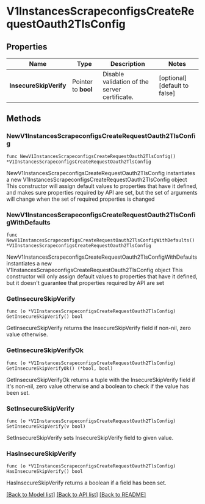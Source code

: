 # V1InstancesScrapeconfigsCreateRequestOauth2TlsConfig

## Properties

Name | Type | Description | Notes
------------ | ------------- | ------------- | -------------
**InsecureSkipVerify** | Pointer to **bool** | Disable validation of the server certificate. | [optional] [default to false]

## Methods

### NewV1InstancesScrapeconfigsCreateRequestOauth2TlsConfig

`func NewV1InstancesScrapeconfigsCreateRequestOauth2TlsConfig() *V1InstancesScrapeconfigsCreateRequestOauth2TlsConfig`

NewV1InstancesScrapeconfigsCreateRequestOauth2TlsConfig instantiates a new V1InstancesScrapeconfigsCreateRequestOauth2TlsConfig object
This constructor will assign default values to properties that have it defined,
and makes sure properties required by API are set, but the set of arguments
will change when the set of required properties is changed

### NewV1InstancesScrapeconfigsCreateRequestOauth2TlsConfigWithDefaults

`func NewV1InstancesScrapeconfigsCreateRequestOauth2TlsConfigWithDefaults() *V1InstancesScrapeconfigsCreateRequestOauth2TlsConfig`

NewV1InstancesScrapeconfigsCreateRequestOauth2TlsConfigWithDefaults instantiates a new V1InstancesScrapeconfigsCreateRequestOauth2TlsConfig object
This constructor will only assign default values to properties that have it defined,
but it doesn't guarantee that properties required by API are set

### GetInsecureSkipVerify

`func (o *V1InstancesScrapeconfigsCreateRequestOauth2TlsConfig) GetInsecureSkipVerify() bool`

GetInsecureSkipVerify returns the InsecureSkipVerify field if non-nil, zero value otherwise.

### GetInsecureSkipVerifyOk

`func (o *V1InstancesScrapeconfigsCreateRequestOauth2TlsConfig) GetInsecureSkipVerifyOk() (*bool, bool)`

GetInsecureSkipVerifyOk returns a tuple with the InsecureSkipVerify field if it's non-nil, zero value otherwise
and a boolean to check if the value has been set.

### SetInsecureSkipVerify

`func (o *V1InstancesScrapeconfigsCreateRequestOauth2TlsConfig) SetInsecureSkipVerify(v bool)`

SetInsecureSkipVerify sets InsecureSkipVerify field to given value.

### HasInsecureSkipVerify

`func (o *V1InstancesScrapeconfigsCreateRequestOauth2TlsConfig) HasInsecureSkipVerify() bool`

HasInsecureSkipVerify returns a boolean if a field has been set.


[[Back to Model list]](../README.md#documentation-for-models) [[Back to API list]](../README.md#documentation-for-api-endpoints) [[Back to README]](../README.md)


